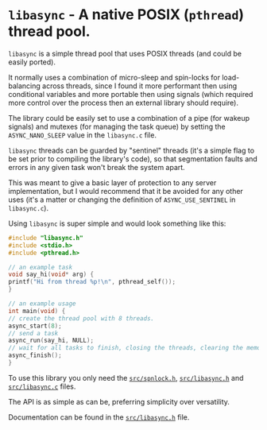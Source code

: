 # `libasync` - A native POSIX (`pthread`) thread pool.

`libasync` is a simple thread pool that uses POSIX threads (and could be easily ported).

It normally uses a combination of micro-sleep and spin-locks for load-balancing across threads, since I found it more performant then using conditional variables and more portable then using signals (which required more control over the process then an external library should require).

The library could be easily set to use a combination of a pipe (for wakeup signals) and mutexes (for managing the task queue) by setting the `ASYNC_NANO_SLEEP` value in the `libasync.c` file.

`libasync` threads can be guarded by "sentinel" threads (it's a simple flag to be set prior to compiling the library's code), so that segmentation faults and errors in any given task won't break the system apart.

This was meant to give a basic layer of protection to any server implementation, but I would recommend that it be avoided for any other uses (it's a matter or changing the definition of `ASYNC_USE_SENTINEL` in `libasync.c`).

Using `libasync` is super simple and would look something like this:

```c
#include "libasync.h"
#include <stdio.h>
#include <pthread.h>

// an example task
void say_hi(void* arg) {
printf("Hi from thread %p!\n", pthread_self());
}

// an example usage
int main(void) {
// create the thread pool with 8 threads.
async_start(8);
// send a task
async_run(say_hi, NULL);
// wait for all tasks to finish, closing the threads, clearing the memory.
async_finish();
}
```

To use this library you only need the [`src/spnlock.h`](../src/spnlock.h), [`src/libasync.h`](../src/libasync.h) and [`src/libasync.c`](../src/libasync.c) files.

The API is as simple as can be, preferring simplicity over versatility.

Documentation can be found in the [`src/libasync.h`](../src/libasync.h) file.
